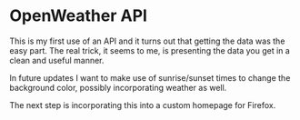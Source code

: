 # OpenWeather API

This is my first use of an API and it turns out that getting the data was the easy part. The real trick, it seems to me, is presenting the data you get in a clean and useful manner. 

In future updates I want to make use of sunrise/sunset times to change the background color, possibly incorporating weather as well.

The next step is incorporating this into a custom homepage for Firefox.
